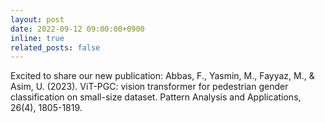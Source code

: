 ```yaml
---
layout: post
date: 2022-09-12 09:00:00+0900
inline: true
related_posts: false
---
```


Excited to share our new publication: Abbas, F., Yasmin, M., Fayyaz, M., & Asim, U. (2023). ViT-PGC: vision transformer for pedestrian gender classification on small-size dataset. Pattern Analysis and Applications, 26(4), 1805-1819.

